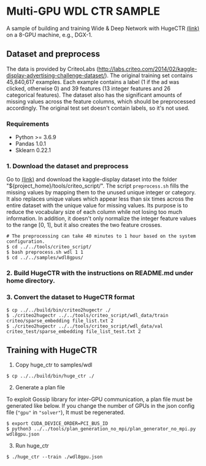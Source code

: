 # Multi-GPU WDL CTR SAMPLE #
A sample of building and training Wide & Deep Network with HugeCTR [(link)](https://arxiv.org/abs/1606.07792) on a 8-GPU machine, e.g., DGX-1.

## Dataset and preprocess ##
The data is provided by CriteoLabs (http://labs.criteo.com/2014/02/kaggle-display-advertising-challenge-dataset/).
The original training set contains 45,840,617 examples.
Each example contains a label (1 if the ad was clicked, otherwise 0) and 39 features (13 integer features and 26 categorical features).
The dataset also has the significant amounts of missing values across the feature columns, which should be preprocessed accordingly.
The original test set doesn't contain labels, so it's not used.

### Requirements ###
* Python >= 3.6.9
* Pandas 1.0.1
* Sklearn 0.22.1

### 1. Download the dataset and preprocess

Go to [(link)](http://labs.criteo.com/2014/02/kaggle-display-advertising-challenge-dataset/)
and download the kaggle-display dataset into the folder "${project_home}/tools/criteo_script/".
The script `preprocess.sh` fills the missing values by mapping them to the unused unique integer or category.
It also replaces unique values which appear less than six times across the entire dataset with the unique value for missing values.
Its purpose is to reduce the vocabulary size of each column while not losing too much information.
In addition, it doesn't only normalize the integer feature values to the range [0, 1],
but it also creates the two feature crosses.

```shell
# The preprocessing can take 40 minutes to 1 hour based on the system configuration.
$ cd ../../tools/criteo_script/
$ bash preprocess.sh wdl 1 1
$ cd ../../samples/wdl8gpus/
```

### 2. Build HugeCTR with the instructions on README.md under home directory.

### 3. Convert the dataset to HugeCTR format
```shell
$ cp ../../build/bin/criteo2hugectr ./
$ ./criteo2hugectr ../../tools/criteo_script/wdl_data/train criteo/sparse_embedding file_list.txt 2
$ ./criteo2hugectr ../../tools/criteo_script/wdl_data/val criteo_test/sparse_embedding file_list_test.txt 2
```

## Training with HugeCTR ##

1. Copy huge_ctr to samples/wdl
```shell
$ cp ../../build/bin/huge_ctr ./
```

2. Generate a plan file

To exploit Gossip library for inter-GPU communication, a plan file must be generated like below.
If you change the number of GPUs in the json config file (`"gpu"` in `"solver"`),
It must be regenerated.
```shell
$ export CUDA_DEVICE_ORDER=PCI_BUS_ID
$ python3 ../../tools/plan_generation_no_mpi/plan_generator_no_mpi.py wdl8gpu.json
```

3. Run huge_ctr
```shell
$ ./huge_ctr --train ./wdl8gpu.json
```
